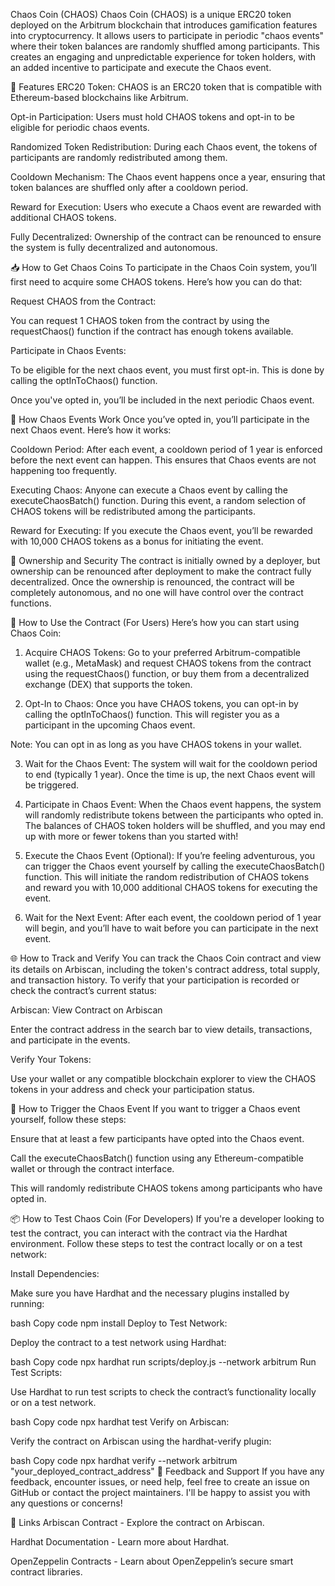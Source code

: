 Chaos Coin (CHAOS)
Chaos Coin (CHAOS) is a unique ERC20 token deployed on the Arbitrum blockchain that introduces gamification features into cryptocurrency. It allows users to participate in periodic "chaos events" where their token balances are randomly shuffled among participants. This creates an engaging and unpredictable experience for token holders, with an added incentive to participate and execute the Chaos event.

🌟 Features
ERC20 Token: CHAOS is an ERC20 token that is compatible with Ethereum-based blockchains like Arbitrum.

Opt-in Participation: Users must hold CHAOS tokens and opt-in to be eligible for periodic chaos events.

Randomized Token Redistribution: During each Chaos event, the tokens of participants are randomly redistributed among them.

Cooldown Mechanism: The Chaos event happens once a year, ensuring that token balances are shuffled only after a cooldown period.

Reward for Execution: Users who execute a Chaos event are rewarded with additional CHAOS tokens.

Fully Decentralized: Ownership of the contract can be renounced to ensure the system is fully decentralized and autonomous.

📥 How to Get Chaos Coins
To participate in the Chaos Coin system, you’ll first need to acquire some CHAOS tokens. Here’s how you can do that:

Request CHAOS from the Contract:

You can request 1 CHAOS token from the contract by using the requestChaos() function if the contract has enough tokens available.

Participate in Chaos Events:

To be eligible for the next chaos event, you must first opt-in. This is done by calling the optInToChaos() function.

Once you've opted in, you’ll be included in the next periodic Chaos event.

🔄 How Chaos Events Work
Once you’ve opted in, you’ll participate in the next Chaos event. Here’s how it works:

Cooldown Period: After each event, a cooldown period of 1 year is enforced before the next event can happen. This ensures that Chaos events are not happening too frequently.

Executing Chaos: Anyone can execute a Chaos event by calling the executeChaosBatch() function. During this event, a random selection of CHAOS tokens will be redistributed among the participants.

Reward for Executing: If you execute the Chaos event, you’ll be rewarded with 10,000 CHAOS tokens as a bonus for initiating the event.

🔐 Ownership and Security
The contract is initially owned by a deployer, but ownership can be renounced after deployment to make the contract fully decentralized. Once the ownership is renounced, the contract will be completely autonomous, and no one will have control over the contract functions.

🚀 How to Use the Contract (For Users)
Here’s how you can start using Chaos Coin:

1. Acquire CHAOS Tokens:
Go to your preferred Arbitrum-compatible wallet (e.g., MetaMask) and request CHAOS tokens from the contract using the requestChaos() function, or buy them from a decentralized exchange (DEX) that supports the token.

2. Opt-In to Chaos:
Once you have CHAOS tokens, you can opt-in by calling the optInToChaos() function. This will register you as a participant in the upcoming Chaos event.

Note: You can opt in as long as you have CHAOS tokens in your wallet.

3. Wait for the Chaos Event:
The system will wait for the cooldown period to end (typically 1 year). Once the time is up, the next Chaos event will be triggered.

4. Participate in Chaos Event:
When the Chaos event happens, the system will randomly redistribute tokens between the participants who opted in. The balances of CHAOS token holders will be shuffled, and you may end up with more or fewer tokens than you started with!

5. Execute the Chaos Event (Optional):
If you’re feeling adventurous, you can trigger the Chaos event yourself by calling the executeChaosBatch() function. This will initiate the random redistribution of CHAOS tokens and reward you with 10,000 additional CHAOS tokens for executing the event.

6. Wait for the Next Event:
After each event, the cooldown period of 1 year will begin, and you’ll have to wait before you can participate in the next event.

🌐 How to Track and Verify
You can track the Chaos Coin contract and view its details on Arbiscan, including the token's contract address, total supply, and transaction history. To verify that your participation is recorded or check the contract’s current status:

Arbiscan: View Contract on Arbiscan

Enter the contract address in the search bar to view details, transactions, and participate in the events.

Verify Your Tokens:

Use your wallet or any compatible blockchain explorer to view the CHAOS tokens in your address and check your participation status.

🔨 How to Trigger the Chaos Event
If you want to trigger a Chaos event yourself, follow these steps:

Ensure that at least a few participants have opted into the Chaos event.

Call the executeChaosBatch() function using any Ethereum-compatible wallet or through the contract interface.

This will randomly redistribute CHAOS tokens among participants who have opted in.

📦 How to Test Chaos Coin (For Developers)
If you're a developer looking to test the contract, you can interact with the contract via the Hardhat environment. Follow these steps to test the contract locally or on a test network:

Install Dependencies:

Make sure you have Hardhat and the necessary plugins installed by running:

bash
Copy code
npm install
Deploy to Test Network:

Deploy the contract to a test network using Hardhat:

bash
Copy code
npx hardhat run scripts/deploy.js --network arbitrum
Run Test Scripts:

Use Hardhat to run test scripts to check the contract’s functionality locally or on a test network.

bash
Copy code
npx hardhat test
Verify on Arbiscan:

Verify the contract on Arbiscan using the hardhat-verify plugin:

bash
Copy code
npx hardhat verify --network arbitrum "your_deployed_contract_address"
💬 Feedback and Support
If you have any feedback, encounter issues, or need help, feel free to create an issue on GitHub or contact the project maintainers. I'll be happy to assist you with any questions or concerns!

🚀 Links
Arbiscan Contract - Explore the contract on Arbiscan.

Hardhat Documentation - Learn more about Hardhat.

OpenZeppelin Contracts - Learn about OpenZeppelin’s secure smart contract libraries.
